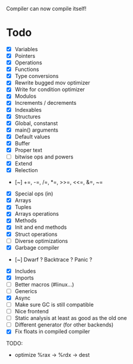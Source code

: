 Compiler can now compile itself!

# Todo

- [x] Variables
- [x] Pointers
- [x] Operations
- [x] Functions
- [x] Type conversions
- [x] Rewrite bugged mov optimizer
- [x] Write for condition optimizer
- [x] Modulos
- [x] Increments / decrements
- [x] Indexables
- [x] Structures
- [x] Global, constanst
- [x] main() arguments
- [x] Default values
- [x] Buffer
- [x] Proper text
- [ ] bitwise ops and powers
- [x] Extend
- [x] Relection
- [~] +=, -=, /=, *=, >>=, <<=, &=, ~=
- [x] Special ops (in)
- [x] Arrays
- [x] Tuples
- [x] Arrays operations
- [x] Methods
- [x] Init and end methods
- [x] Struct operations
- [ ] Diverse optimizations
- [x] Garbage compiler
- [~] Dwarf ? Backtrace ? Panic ?
- [x] Includes
- [x] Imports
- [ ] Better macros (#linux...)
- [ ] Generics
- [x] Async
- [ ] Make sure GC is still compatible
- [ ] Nice frontend
- [ ] Static analysis at least as good as the old one
- [ ] Different generator (for other backends)
- [x] Fix floats in compiled compiler

TODO:
- optimize %rax -> %rdx -> dest